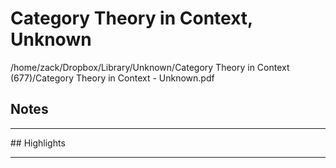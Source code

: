 # Category Theory in Context, Unknown
/home/zack/Dropbox/Library/Unknown/Category Theory in Context (677)/Category Theory in Context - Unknown.pdf
## Notes
<hr>
## Highlights
<hr>
